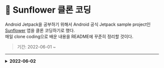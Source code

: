 # 🌻 Sunflower 클론 코딩

Android Jetpack을 공부하기 위해서 Android 공식 Jetpack sample project인  
[Sunflower](https://github.com/android/sunflower) 앱을 클론 코딩하기로 했다.  
매일 clone coding으로 배운 내용을 README에 꾸준히 정리할 것이다.

> 기간: 2022-06-01 ~

---

<details>
  <summary> <b> 2022-06-02 </b> </summary>
  <div markdown="1">
    
### Data binding Setup

```groovy
// build.gradle (:app)

android {
    ...
    buildFeatures {
        dataBinding true
    }
    ...
}
```

```kotlin
// GardenActivity.kt

import androidx.databinding.DataBindingUtil.setContentView

...

override fun onCreate(..) {
    ...
    setContentView<ActivityGardenBinding>(this, R.layout.activity_garden)
}
```
  

### build.gradle Setup

```kotlin
// build.gradle (:project)

buildScript {
    ext {
        // Sdk and tools
        compileSdkVersion = 32
        minSdkVersion = 21
        targetSdkVersion = 30
    
        // App dependencies
        appCompatVersion = '1.4.1'
        ...
    }
}
```

build.gradle 에 ext 변수를 이용하여 한 공간에 버전을 정리해둔다.
  
```kotlin
// build.gradle (:app)

dependencies {
    implementation "androidx.core:core-ktx:$rootProject.ktxVersion"
    ...
}
```
    
### Dagger Hilt

- Dependency Setup

```kotlin
// build.gradle (:project)

buildScript{
    ext {
        ...
        hiltVersion = '2.38.1'
    }

    dependencies {
        classpath "com.google.dagger:hilt-android-gradle-plugin:$hiltVersion"
    }
}
```

```kotlin
// build.gradle (:app)

plugins {
    ...
    id 'kotlin-kapt'
    id 'dagger.hilt.android.plugin'
}

...

dependencies {
    ...
    implementation "com.google.dagger:hilt-android:$rootProject.hiltVersion"
    kapt "com.google.dagger:hilt-android-compiler:$rootProject.hiltVersion"
}
```

- `@HiltAndroidApp` 어노테이션 추가

```kotlin
// MainApplication.kt

import android.app.Application
import dagger.hilt.android.HiltAndroidApp

@HiltAndroidApp
class MainApplication : Application()
```

의존성 주입의 **시작점**을 지정하고 Application의 생명주기를 따르며,

컴파일 단계에서 DI에 필요한 구성요소들을 **초기화**한다.

- `@AndroidEntryPoint` 어노테이션 추가

```kotlin
// GardenActivity.kt

import dagger.hilt.android.AndroidEntryPoint

@AndroidEntryPoint
class GardenActivity : AppCompatActivity() {
    ...
}
```

객체를 주입할 Android 클래스에 `@AndroidEntryPoint` 어노테이션 추가

자동으로 생명주기에 따라 적절한 시점에 Hilt 요소로 인스턴스화 되어 처리됨

<Hilt가 지원하는 Android Class>

- `Application` (`@HiltAndroidApp`)
- `Activity`
- `Fragment`
- `View`
- `Service`
- `BroadcastReceiver`
    
  </div>
</details>
